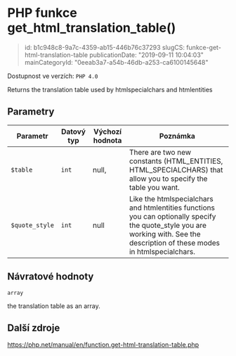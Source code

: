 PHP funkce get_html_translation_table()
=======================================

> id: b1c948c8-9a7c-4359-ab15-446b76c37293
> slugCS: funkce-get-html-translation-table
> publicationDate: "2019-09-11 10:04:03"
> mainCategoryId: "0eeab3a7-a54b-46db-a253-ca6100145648"

Dostupnost ve verzích: `PHP 4.0`

Returns the translation table used by <function>htmlspecialchars</function> and <function>htmlentities</function>


Parametry
--------------

| Parametr | Datový typ | Výchozí hodnota | Poznámka |
|-----|-----|-----|-----|
| `$table` | `int` | null, | There are two new constants (HTML_ENTITIES, HTML_SPECIALCHARS) that allow you to specify the table you want. |
| `$quote_style` | `int` | null | Like the htmlspecialchars and htmlentities functions you can optionally specify the quote_style you are working with. See the description of these modes in htmlspecialchars. |


Návratové hodnoty
----------------

`array`

the translation table as an array.

Další zdroje
------------

https://php.net/manual/en/function.get-html-translation-table.php
